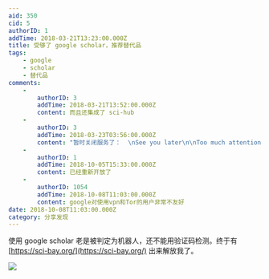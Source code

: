 ```yaml
---
aid: 350
cid: 5
authorID: 1
addTime: 2018-03-21T13:23:00.000Z
title: 受够了 google scholar，推荐替代品
tags:
    - google
    - scholar
    - 替代品
comments:
    -
        authorID: 3
        addTime: 2018-03-21T13:52:00.000Z
        content: 而且还集成了 sci-hub
    -
        authorID: 3
        addTime: 2018-03-23T03:56:00.000Z
        content: "暂时关闭服务了：  \nSee you later\n\nToo much attention is a bad thing, Sci-Bay decides to stop service for a while. Sorry. Anyone who knows how Sci-Bay works and wishes this tool benefits more academics, please contact: [\\[email\_protected\\]](/cdn-cgi/l/email-protection)"
    -
        authorID: 1
        addTime: 2018-10-05T15:33:00.000Z
        content: 已经重新开放了
    -
        authorID: 1054
        addTime: 2018-10-08T11:03:00.000Z
        content: google对使用vpn和Tor的用户非常不友好
date: 2018-10-08T11:03:00.000Z
category: 分享发现
---
```


使用 google scholar 老是被判定为机器人，还不能用验证码检测。终于有 [https://sci-bay.org/](https://sci-bay.org/) 出来解放我了。

![](https://i.loli.net/2018/03/21/5ab25c649eff0.png)
